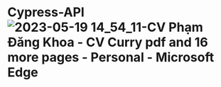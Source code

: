 # Cypress-API![2023-05-19 14_54_11-CV Phạm Đăng Khoa - CV Curry pdf and 16 more pages - Personal - Microsoft​ Edge](https://github.com/CurryPham/Cypress-API/assets/64634056/83ae31e6-9557-40e3-a8ca-07fceaac8668)
